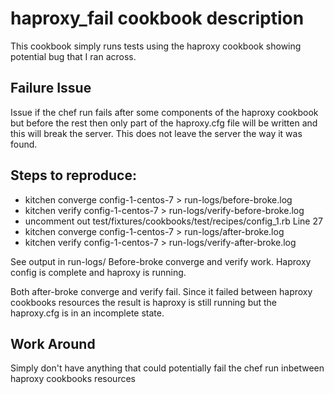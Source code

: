 # haproxy_fail cookbook description

This cookbook simply runs tests using the haproxy cookbook showing potential bug that I ran across.  

## Failure Issue

Issue if the chef run fails after some components of the haproxy cookbook but before the rest then only part of the haproxy.cfg file will be written and this will break the server.  This does not leave the server the way it was found.

## Steps to reproduce:

* kitchen converge config-1-centos-7 > run-logs/before-broke.log
* kitchen verify config-1-centos-7 > run-logs/verify-before-broke.log
* uncomment out test/fixtures/cookbooks/test/recipes/config_1.rb Line 27
* kitchen converge config-1-centos-7 > run-logs/after-broke.log
* kitchen verify config-1-centos-7 > run-logs/verify-after-broke.log

See output in run-logs/
Before-broke converge and verify work. Haproxy config is complete and haproxy is running.

Both after-broke converge and verify fail. Since it failed between haproxy cookbooks resources the result is haproxy is still running but the haproxy.cfg is in an incomplete state.

## Work Around

Simply don't have anything that could potentially fail the chef run inbetween haproxy cookbooks resources
